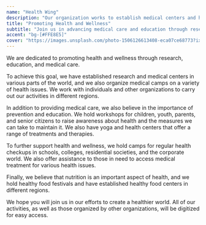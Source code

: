 ```yaml
---
name: "Health Wing"
description: "Our organization works to establish medical centers and hold medical camps, as well as provide aid for medical treatment and promote healthy living through food festivals and centers."
title: "Promoting Health and Wellness"
subtitle: "Join us in advancing medical care and education through research, prevention, and nutrition"
accent: "bg-[#FFE8E5]"
cover: "https://images.unsplash.com/photo-1506126613408-eca07ce68773?ixlib=rb-4.0.3&ixid=M3wxMjA3fDB8MHxwaG90by1wYWdlfHx8fGVufDB8fHx8fA%3D%3D&auto=format&fit=crop&w=1099&q=80"
---
```


We are dedicated to promoting health and wellness through research, education, and medical care.

To achieve this goal, we have established research and medical centers in various parts of the world, and we also organize medical camps on a variety of health issues. We work with individuals and other organizations to carry out our activities in different regions.

In addition to providing medical care, we also believe in the importance of prevention and education. We hold workshops for children, youth, parents, and senior citizens to raise awareness about health and the measures we can take to maintain it. We also have yoga and health centers that offer a range of treatments and therapies.

To further support health and wellness, we hold camps for regular health checkups in schools, colleges, residential societies, and the corporate world. We also offer assistance to those in need to access medical treatment for various health issues.

Finally, we believe that nutrition is an important aspect of health, and we hold healthy food festivals and have established healthy food centers in different regions.

We hope you will join us in our efforts to create a healthier world. All of our activities, as well as those organized by other organizations, will be digitized for easy access.

